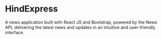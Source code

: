 # HindExpress
 A news application built with React JS and Bootstrap, powered by the News API, delivering the latest news and updates in an intuitive and user-friendly interface.
